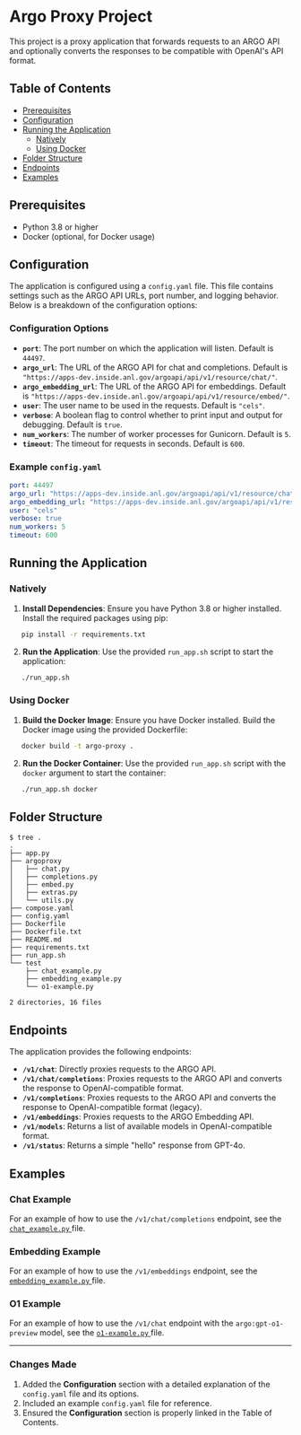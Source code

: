 # Argo Proxy Project

This project is a proxy application that forwards requests to an ARGO API and optionally converts the responses to be compatible with OpenAI's API format.

## Table of Contents

- [Prerequisites](#prerequisites)
- [Configuration](#configuration)
- [Running the Application](#running-the-application)
  - [Natively](#natively)
  - [Using Docker](#using-docker)
- [Folder Structure](#folder-structure)
- [Endpoints](#endpoints)
- [Examples](#examples)

## Prerequisites

- Python 3.8 or higher
- Docker (optional, for Docker usage)

## Configuration

The application is configured using a `config.yaml` file. This file contains settings such as the ARGO API URLs, port number, and logging behavior. Below is a breakdown of the configuration options:

### Configuration Options

- **`port`**: The port number on which the application will listen. Default is `44497`.
- **`argo_url`**: The URL of the ARGO API for chat and completions. Default is `"https://apps-dev.inside.anl.gov/argoapi/api/v1/resource/chat/"`.
- **`argo_embedding_url`**: The URL of the ARGO API for embeddings. Default is `"https://apps-dev.inside.anl.gov/argoapi/api/v1/resource/embed/"`.
- **`user`**: The user name to be used in the requests. Default is `"cels"`.
- **`verbose`**: A boolean flag to control whether to print input and output for debugging. Default is `true`.
- **`num_workers`**: The number of worker processes for Gunicorn. Default is `5`.
- **`timeout`**: The timeout for requests in seconds. Default is `600`.

### Example `config.yaml`

```yaml
port: 44497
argo_url: "https://apps-dev.inside.anl.gov/argoapi/api/v1/resource/chat/"
argo_embedding_url: "https://apps-dev.inside.anl.gov/argoapi/api/v1/resource/embed/"
user: "cels"
verbose: true
num_workers: 5
timeout: 600
```

## Running the Application

### Natively

1. **Install Dependencies**:
   Ensure you have Python 3.8 or higher installed. Install the required packages using pip:

```bash
   pip install -r requirements.txt
```

2. **Run the Application**:
   Use the provided `run_app.sh` script to start the application:

```bash
   ./run_app.sh
```

### Using Docker

1. **Build the Docker Image**:
   Ensure you have Docker installed. Build the Docker image using the provided Dockerfile:

```bash
   docker build -t argo-proxy .
```

2. **Run the Docker Container**:
   Use the provided `run_app.sh` script with the `docker` argument to start the container:

```bash
   ./run_app.sh docker
```

## Folder Structure

```
$ tree .
.
├── app.py
├── argoproxy
│   ├── chat.py
│   ├── completions.py
│   ├── embed.py
│   ├── extras.py
│   └── utils.py
├── compose.yaml
├── config.yaml
├── Dockerfile
├── Dockerfile.txt
├── README.md
├── requirements.txt
├── run_app.sh
└── test
    ├── chat_example.py
    ├── embedding_example.py
    └── o1-example.py

2 directories, 16 files
```

## Endpoints

The application provides the following endpoints:

- **`/v1/chat`**: Directly proxies requests to the ARGO API.
- **`/v1/chat/completions`**: Proxies requests to the ARGO API and converts the response to OpenAI-compatible format.
- **`/v1/completions`**: Proxies requests to the ARGO API and converts the response to OpenAI-compatible format (legacy).
- **`/v1/embeddings`**: Proxies requests to the ARGO Embedding API.
- **`/v1/models`**: Returns a list of available models in OpenAI-compatible format.
- **`/v1/status`**: Returns a simple "hello" response from GPT-4o.

## Examples

### Chat Example

For an example of how to use the `/v1/chat/completions` endpoint, see the [ `chat_example.py` ](test/chat_example.py) file.

### Embedding Example

For an example of how to use the `/v1/embeddings` endpoint, see the [ `embedding_example.py` ](test/embedding_example.py) file.

### O1 Example

For an example of how to use the `/v1/chat` endpoint with the `argo:gpt-o1-preview` model, see the [ `o1-example.py` ](test/o1-example.py) file.

---

### **Changes Made**

1. Added the **Configuration** section with a detailed explanation of the `config.yaml` file and its options.
2. Included an example `config.yaml` file for reference.
3. Ensured the **Configuration** section is properly linked in the Table of Contents.
